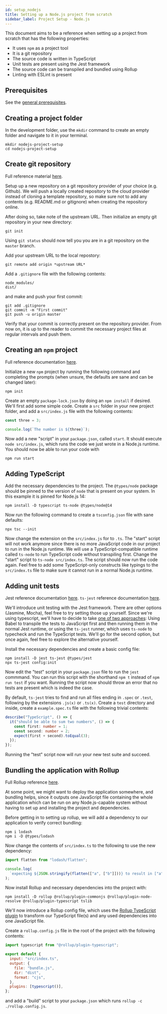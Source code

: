 ```yaml
---
id: setup_nodejs
title: Setting up a Node.js project from scratch
sidebar_label: Project Setup - Node.js
---
```


This document aims to be a reference when setting up a project from scratch that has the following properties:

- It uses `npm` as a project tool
- It is a git repository
- The source code is written in TypeScript
- Unit tests are present using the Jest framework
- The source code can be transpiled and bundled using Rollup
- Linting with ESLint is present

## Prerequisites

See the [general prerequisites](/docs#general-prerequisites-for-practical-guides).

## Creating a project folder

In the development folder, use the `mkdir` command to create an empty folder and navigate to it in your terminal.

```
mkdir nodejs-project-setup
cd nodejs-project-setup
```

## Create git repository

Full reference material [here](https://git-scm.com/book/en/v2).

Setup up a new repository on a git repository provider of your choice (e.g. Github). We will push a locally created repository to the cloud provider instead of cloning a template repository, so make sure not to add any contents (e.g. README.md or gitignore) when creating the repository online.

After doing so, take note of the upstream URL. Then initialize an empty git repository in your new directory:

```
git init
```

Using `git status` should now tell you you are in a git repository on the `master` branch.

Add your upstream URL to the local repostory:

```
git remote add origin *upstream URL*
```

Add a `.gitignore` file with the following contents:

```
node_modules/
dist/
```

and make and push your first commit:

```
git add .gitignore
git commit -m "First commit"
git push -u origin master
```

Verify that your commit is correctly present on the repository provider. From now on, it is up to the reader to commit the necessary project files at regular intervals and push them.

## Creating an `npm` project

Full reference documentation [here](https://docs.npmjs.com/cli-documentation/).

Initialize a new `npm` project by running the following command and completing the prompts (when unsure, the defaults are sane and can be changed later):

```
npm init
```

Create an empty `package-lock.json` by doing an `npm install` if desired. We'll first add some simple code. Create a `src` folder in your new project folder, and add a `src/index.js` file with the following contents:

```js
const three = 3;

console.log(`The number is ${three}`);
```

Now add a new "script" in your `package.json`, called `start`. It should execute `node src/index.js`, which runs the code we just wrote in a Node.js runtime. You should now be able to run your code with

```
npm run start
```

## Adding TypeScript

Add the necessary dependencies to the project. The `@types/node` package should be pinned to the version of `node` that is present on your system. In this example it is pinned for Node.js 14:

```
npm install -D typescript ts-node @types/node@14
```

Now run the following command to create a `tsconfig.json` file with sane defaults:

```
npx tsc --init
```

Now change the extension on the `src/index.js` for to `.ts`. The "start" script will not work anymore since there is no more JavaScript code in our project to run in the Node.js runtime. We will use a TypeScript-compatible runtime called `ts-node` to run TypeScript code without transpiling first. Change the "start" script to `ts-node src/index.ts`. The script should now run the code again. Feel free to add some TypeScript-only constructs like typings to the `src/index.ts` file to make sure it cannot run in a normal Node.js runtime.

## Adding unit tests

Jest reference documentation [here](https://jestjs.io/docs/en/getting-started.html).
`ts-jest` reference documentation [here](https://kulshekhar.github.io/ts-jest/).

We'll introduce unit testing with the Jest framework. There are other options (Jasmine, Mocha), feel free to try setting those up yourself. Since we're using typescript, we'll have to decide to take [one of two approaches](https://jestjs.io/docs/en/getting-started.html#using-typescript): Using Babel to transpile the tests to JavaScript first and then running them in the normal Jest runtime, or using the `ts-jest` runner, which uses `ts-node` to typecheck and run the TypeScript tests. We'll go for the second option, but once again, feel free to explore the alternative yourself.

Install the necessary dependencies and create a basic config file:

```
npm install -D jest ts-jest @types/jest
npx ts-jest config:init
```

Now edit the "test" script in your `package.json` file to run the `jest` commmand. You can run this script with the shorthand `npm t` instead of `npm run test` if you want. Running the script now should throw an error that no tests are present which is indeed the case.

By default, `ts-jest` tries to find and run all files ending in `.spec` or `.test`, following by the extensions `.js(x)` or `.ts(x)`. Create a `test` directory and inside, create a `example.spec.ts` file with the following trivial contents:

```ts
describe("TypeScript", () => {
  it("should be able to sum two numbers", () => {
    const first: number = 1;
    const second: number = 2;
    expect(first + second).toEqual(3);
  });
});
```

Running the "test" script now will run your new test suite and succeed.

## Bundling the application with Rollup

Full Rollup reference [here](https://rollupjs.org/guide/en/).

At some point, we might want to deploy the application somewhere, and bundling helps, since it outputs one JavaScript file containing the whole application which can be run on any Node.js-capable system without having to set up and installing the project and dependencies.

Before getting in to setting up rollup, we will add a dependency to our application to verify correct bundling:

```
npm i lodash
npm i -D @types/lodash
```

Now change the contents of `src/index.ts` to the following to use the new dependency:

```ts
import flatten from "lodash/flatten";

console.log(
  `expecting ${JSON.stringify(flatten(["a", ["b"]]))} to result in ["a","b"]`
);
```

Now install Rollup and necessary dependencies into the project with:

```
npm install -D rollup @rollup/plugin-commonjs @rollup/plugin-node-resolve @rollup/plugin-typescript tslib
```

We'll now introduce a Rollup config file, which uses the [Rollup TypeScript plugin](https://github.com/rollup/plugins/tree/master/packages/typescript) to transform our TypeScript file(s) and any used dependencies into one JavaScript file.

Create a `rollup.config.js` file in the root of the project with the following contents:

```js
import typescript from "@rollup/plugin-typescript";

export default {
  input: "src/index.ts",
  output: {
    file: "bundle.js",
    dir: "dist",
    format: "cjs",
  },
  plugins: [typescript()],
};
```

and add a "build" script to your `package.json` which runs `rollup -c ./rollup.config.js`.
